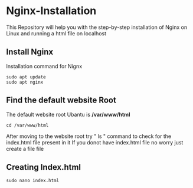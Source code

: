 # Nginx-Installation
This Repository will help you with the step-by-step installation of Nginx on Linux and running a html file on localhost

<h2>Install Nginx</h2>

Installation command for Nignx

````
sudo apt update
sudo apt nginx
````
<h2> Find the default website Root </h2>
<p> The default website root Ubantu is  <b>/var/www/html</b> </p>

``
cd /var/www/html
``
<p>
  After moving to the website root try " ls " command to check for the index.html file present in it
  If you donot have index.html file no worry just create a file file </p>
  
 <h2> Creating Index.html </h2>
 
 ``
 sudo nano index.html
 ``

